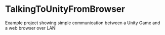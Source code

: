 # TalkingToUnityFromBrowser
Example project showing simple communication between a Unity Game and a web browser over LAN
